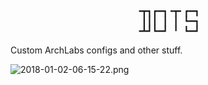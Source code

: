 <pre align="center">
╺┳┓┏━┓╺┳╸┏━┓
 ┃┃┃ ┃ ┃ ┗━┓
╺┻┛┗━┛ ╹ ┗━┛</pre>
Custom ArchLabs configs and other stuff.

![2018-01-02-06-15-22.png](https://cdn.scrot.moe/images/2018/01/02/2018-01-02-06-15-22.png)
